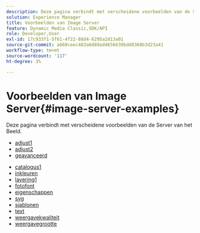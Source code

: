 ```yaml
---
description: Deze pagina verbindt met verscheidene voorbeelden van de Server van het Beeld.
solution: Experience Manager
title: Voorbeelden van Image Server
feature: Dynamic Media Classic,SDK/API
role: Developer,User
exl-id: 17c933f1-5f61-4f22-88d4-6295a2d13a01
source-git-commit: a660ceec483a6d89ad4656639bdd8368b3d23a41
workflow-type: tm+mt
source-wordcount: '117'
ht-degree: 3%

---
```


# Voorbeelden van Image Server{#image-server-examples}

Deze pagina verbindt met verscheidene voorbeelden van de Server van het Beeld.
<!-- As of August 29 (and likely months or years before this date), none of the links below work anymore! -->

* [adjust1](http://crc.scene7.com/is-docs/examples/adjust1.htm)
* [adjust2](http://crc.scene7.com/is-docs/examples/adjust2.htm)
* [geavanceerd](http://crc.scene7.com/is-docs/examples/advanced.htm)

<!-- * [anchors](http://crc.scene7.com/is-docs/examples/anchors.htm) -->
* [catalogus1](http://crc.scene7.com/is-docs/examples/catalog1.htm)
* [inkleuren](http://crc.scene7.com/is-docs/examples/colorize.htm)
* [layering1](http://crc.scene7.com/is-docs/examples/layering1.htm)
* [fotofont](http://crc.scene7.com/is-docs/examples/photofont.htm)
* [eigenschappen](http://crc.scene7.com/is-docs/examples/properties.htm)
* [svg](http://crc.scene7.com/is-docs/examples/svg.htm)
* [sjablonen](http://crc.scene7.com/is-docs/examples/templates.htm)
* [text](http://crc.scene7.com/is-docs/examples/text.htm)
* [weergavekwaliteit](http://crc.scene7.com/is-docs/examples/view-quality.htm)
* [weergavegrootte](http://crc.scene7.com/is-docs/examples/view-size.htm)
